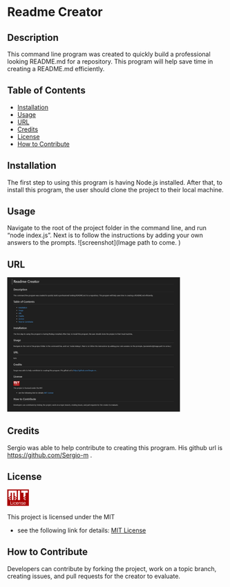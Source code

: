 # Readme Creator

## Description 
This command line program was created to quickly build a professional looking README.md for a repository.  This program will help save time in creating a README.md efficiently.

## Table of Contents
- [Installation](#installation)
- [Usage](#usage)
- [URL](#url)
- [Credits](#credits)
- [License](#license)
- [How to Contribute](#how-to-contribute)

## Installation
The first step to using this program is having Node.js installed.  After that, to install this program, the user should clone the project to their local machine.

## Usage
Navigate to the root of the project folder in the command line, and run “node index.js”.  Next is to follow the instructions by adding your own answers to the prompts. 
![screenshot](Image path to come. )

## URL
<img src="./img/Screenshot.jpg" alt="screenshot" width="400"/>

## Credits
Sergio was able to help contribute to creating this program.  His github url is https://github.com/Sergio-m .  


## License

<img src="./img/MIT-logo.jpg" alt="logo" width="50"/>

This project is licensed under the MIT 
- see the following link for details: [MIT License](https://opensource.org/licenses/MIT)

## How to Contribute
Developers can contribute by forking the project, work on a topic branch, creating issues, and pull requests for the creator to evaluate.  

